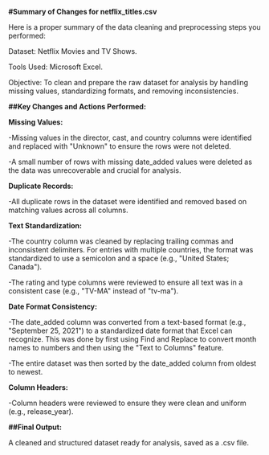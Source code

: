 **#Summary of Changes for netflix_titles.csv**

Here is a proper summary of the data cleaning and preprocessing steps you performed:

Dataset: Netflix Movies and TV Shows.

Tools Used: Microsoft Excel.

Objective: To clean and prepare the raw dataset for analysis by handling missing values, standardizing formats, and removing inconsistencies.

**##Key Changes and Actions Performed:**

**Missing Values:**

-Missing values in the director, cast, and country columns were identified and replaced with "Unknown" to ensure the rows were not deleted.

-A small number of rows with missing date_added values were deleted as the data was unrecoverable and crucial for analysis.

**Duplicate Records:**

-All duplicate rows in the dataset were identified and removed based on matching values across all columns.

**Text Standardization:**

-The country column was cleaned by replacing trailing commas and inconsistent delimiters. For entries with multiple countries, the format was standardized to use a semicolon and a space (e.g., "United States;       Canada").

-The rating and type columns were reviewed to ensure all text was in a consistent case (e.g., "TV-MA" instead of "tv-ma").

**Date Format Consistency:**

-The date_added column was converted from a text-based format (e.g., "September 25, 2021") to a standardized date format that Excel can recognize. This was done by first using Find and Replace to convert month names to numbers and then using the "Text to Columns" feature.

-The entire dataset was then sorted by the date_added column from oldest to newest.

**Column Headers:**

-Column headers were reviewed to ensure they were clean and uniform (e.g., release_year).

**##Final Output:**

A cleaned and structured dataset ready for analysis, saved as a .csv file.








